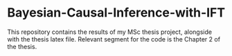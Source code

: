 # Bayesian-Causal-Inference-with-IFT
This repository contains the results of my MSc thesis project, alongside with the thesis latex file. Relevant segment for the code is the Chapter 2 of the thesis.
